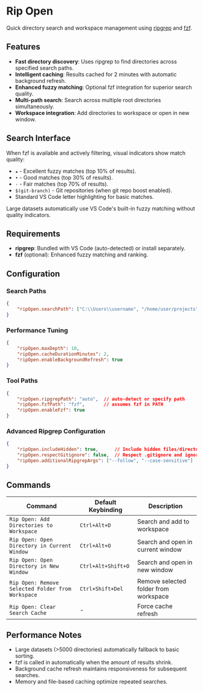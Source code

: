 # Rip Open

Quick directory search and workspace management using [ripgrep](https://github.com/BurntSushi/ripgrep) and [fzf](https://github.com/junegunn/fzf).

## Features

- **Fast directory discovery**: Uses ripgrep to find directories across specified search paths.
- **Intelligent caching**: Results cached for 2 minutes with automatic background refresh.
- **Enhanced fuzzy matching**: Optional fzf integration for superior search quality.
- **Multi-path search**: Search across multiple root directories simultaneously.
- **Workspace integration**: Add directories to workspace or open in new window.

## Search Interface

When fzf is available and actively filtering, visual indicators show match quality:

- `★` - Excellent fuzzy matches (top 10% of results).
- `•` - Good matches (top 30% of results).
- `·` - Fair matches (top 70% of results).
- `$(git-branch)` - Git repositories (when git repo boost enabled).
- Standard VS Code letter highlighting for basic matches.

Large datasets automatically use VS Code's built-in fuzzy matching without quality indicators.

## Requirements

- **ripgrep**: Bundled with VS Code (auto-detected) or install separately.
- **fzf** (optional): Enhanced fuzzy matching and ranking.

## Configuration

### Search Paths
```json
{
    "ripOpen.searchPath": ["C:\\Users\\username", "/home/user/projects"]
}
```

### Performance Tuning
```json
{
    "ripOpen.maxDepth": 10,
    "ripOpen.cacheDurationMinutes": 2,
    "ripOpen.enableBackgroundRefresh": true
}
```

### Tool Paths
```json
{
    "ripOpen.ripgrepPath": "auto",  // auto-detect or specify path
    "ripOpen.fzfPath": "fzf",       // assumes fzf in PATH
    "ripOpen.enableFzf": true
}
```

### Advanced Ripgrep Configuration
```json
{
    "ripOpen.includeHidden": true,      // Include hidden files/directories
    "ripOpen.respectGitignore": false,  // Respect .gitignore and ignore files
    "ripOpen.additionalRipgrepArgs": ["--follow", "--case-sensitive"]
}
```

## Commands

| Command                                           | Default Keybinding | Description                           |
| ------------------------------------------------- | ------------------ | ------------------------------------- |
| `Rip Open: Add Directories to Workspace`          | `Ctrl+Alt+D`       | Search and add to workspace           |
| `Rip Open: Open Directory in Current Window`      | `Ctrl+Alt+O`       | Search and open in current window     |
| `Rip Open: Open Directory in New Window`          | `Ctrl+Alt+Shift+O` | Search and open in new window         |
| `Rip Open: Remove Selected Folder from Workspace` | `Ctrl+Shift+Del`   | Remove selected folder from workspace |
| `Rip Open: Clear Search Cache`                    | -                  | Force cache refresh                   |

## Performance Notes

- Large datasets (>5000 directories) automatically fallback to basic sorting.
- fzf is called in automatically when the amount of results shrink.
- Background cache refresh maintains responsiveness for subsequent searches.
- Memory and file-based caching optimize repeated searches.
